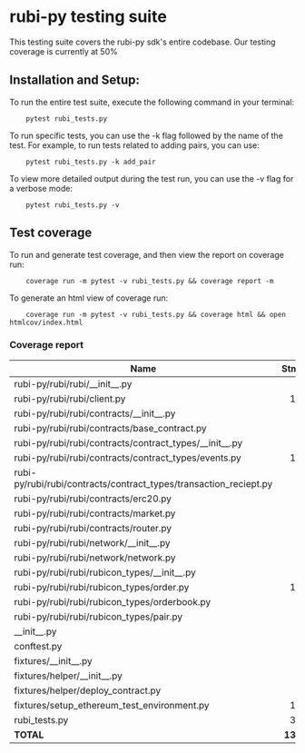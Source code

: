 # rubi-py testing suite

This testing suite covers the rubi-py sdk's entire codebase. Our testing coverage is currently at 50%

## Installation and Setup:

To run the entire test suite, execute the following command in your terminal:

```shell 
    pytest rubi_tests.py
```

To run specific tests, you can use the -k flag followed by the name of the test. For example, to run tests related to
adding pairs, you can use:

```shell
    pytest rubi_tests.py -k add_pair
```

To view more detailed output during the test run, you can use the -v flag for a verbose mode:

```shell
    pytest rubi_tests.py -v
```

## Test coverage

To run and generate test coverage, and then view the report on coverage run:

```shell
    coverage run -m pytest -v rubi_tests.py && coverage report -m
```

To generate an html view of coverage run:

```shell
    coverage run -m pytest -v rubi_tests.py && coverage html && open htmlcov/index.html
```

### Coverage report


| Name                                                                |    Stmts |    Miss |   Cover |
|---------------------------------------------------------------------|---------:|--------:|--------:|
| rubi-py/rubi/rubi/\_\_init\_\_.py                                   |        4 |       0 |    100% |
| rubi-py/rubi/rubi/client.py                                         |      168 |      24 |     86% |
| rubi-py/rubi/rubi/contracts/\_\_init\_\_.py                         |        5 |       0 |    100% |
| rubi-py/rubi/rubi/contracts/base\_contract.py                       |       64 |       7 |     89% |
| rubi-py/rubi/rubi/contracts/contract\_types/\_\_init\_\_.py         |        2 |       0 |    100% |
| rubi-py/rubi/rubi/contracts/contract\_types/events.py               |      134 |      18 |     87% |
| rubi-py/rubi/rubi/contracts/contract\_types/transaction\_reciept.py |       25 |       2 |     92% |
| rubi-py/rubi/rubi/contracts/erc20.py                                |       63 |      14 |     78% |
| rubi-py/rubi/rubi/contracts/market.py                               |       60 |      12 |     80% |
| rubi-py/rubi/rubi/contracts/router.py                               |       35 |      11 |     69% |
| rubi-py/rubi/rubi/network/\_\_init\_\_.py                           |        1 |       0 |    100% |
| rubi-py/rubi/rubi/network/network.py                                |       69 |      28 |     59% |
| rubi-py/rubi/rubi/rubicon\_types/\_\_init\_\_.py                    |        3 |       0 |    100% |
| rubi-py/rubi/rubi/rubicon\_types/order.py                           |      121 |      21 |     83% |
| rubi-py/rubi/rubi/rubicon\_types/orderbook.py                       |       55 |      12 |     78% |
| rubi-py/rubi/rubi/rubicon\_types/pair.py                            |       19 |       1 |     95% |
| \_\_init\_\_.py                                                     |        0 |       0 |    100% |
| conftest.py                                                         |        2 |       0 |    100% |
| fixtures/\_\_init\_\_.py                                            |        1 |       0 |    100% |
| fixtures/helper/\_\_init\_\_.py                                     |        1 |       0 |    100% |
| fixtures/helper/deploy\_contract.py                                 |       33 |       2 |     94% |
| fixtures/setup\_ethereum\_test\_environment.py                      |      112 |       6 |     95% |
| rubi\_tests.py                                                      |      326 |       0 |    100% |
| **TOTAL**                                                           | **1303** | **158** | **88%** |
